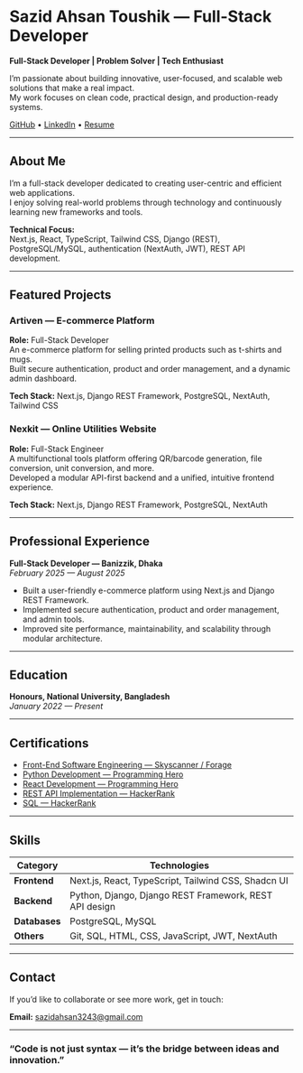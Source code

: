 # Sazid Ahsan Toushik — Full-Stack Developer

**Full-Stack Developer | Problem Solver | Tech Enthusiast**

I’m passionate about building innovative, user-focused, and scalable web solutions that make a real impact.  
My work focuses on clean code, practical design, and production-ready systems.

[GitHub](https://github.com/sazid324) • [LinkedIn](https://www.linkedin.com/in/sazid-ahsan-0919b425a) • [Resume](https://1drv.ms/b/c/4933e43be0c5d84b/ER8tXuNFunpPgs3fwK4TX00BnajJRtbxWuSOQlDwlu5UTA?e=QxlNdZ)

---

## About Me

I’m a full-stack developer dedicated to creating user-centric and efficient web applications.  
I enjoy solving real-world problems through technology and continuously learning new frameworks and tools.

**Technical Focus:**  
Next.js, React, TypeScript, Tailwind CSS, Django (REST), PostgreSQL/MySQL, authentication (NextAuth, JWT), REST API development.

---

## Featured Projects

### Artiven — E-commerce Platform
**Role:** Full-Stack Developer  
An e-commerce platform for selling printed products such as t-shirts and mugs.  
Built secure authentication, product and order management, and a dynamic admin dashboard.  

**Tech Stack:** Next.js, Django REST Framework, PostgreSQL, NextAuth, Tailwind CSS

### Nexkit — Online Utilities Website
**Role:** Full-Stack Engineer  
A multifunctional tools platform offering QR/barcode generation, file conversion, unit conversion, and more.  
Developed a modular API-first backend and a unified, intuitive frontend experience.  

**Tech Stack:** Next.js, Django REST Framework, PostgreSQL, NextAuth

---

## Professional Experience

**Full-Stack Developer — Banizzik, Dhaka**  
*February 2025 — August 2025*  
- Built a user-friendly e-commerce platform using Next.js and Django REST Framework.  
- Implemented secure authentication, product and order management, and admin tools.  
- Improved site performance, maintainability, and scalability through modular architecture.

---

## Education

**Honours, National University, Bangladesh**  
*January 2022 — Present*

---

## Certifications

- [Front-End Software Engineering — Skyscanner / Forage](https://1drv.ms/b/c/4933e43be0c5d84b/EZLIC_G9GM1CtZqt_rM-hfQBJf4PYkqaEcq_I9iqbPKDeA?e=RQyefm)  
- [Python Development — Programming Hero](https://1drv.ms/b/c/4933e43be0c5d84b/ERn7A8vawBhDrLiSg_OGdVUBAQu54ecr_DioxVaUpIJusA?e=a89W4T)  
- [React Development — Programming Hero](https://1drv.ms/b/c/4933e43be0c5d84b/ETsJSTzVgt5Dvwnoy-XMcv4BYvvdc5zWtD0iTvss9DBQkA?e=rhbTyB)  
- [REST API Implementation — HackerRank](https://1drv.ms/b/c/4933e43be0c5d84b/EXNvCGs_zNZMmmJcctwDwY8BKKm-Q3n8zl1RRpZfLkdwog?e=9o9NXb)  
- [SQL — HackerRank](https://1drv.ms/b/c/4933e43be0c5d84b/EdDAt47CMelDjO4N9vrcjEIBfAIDt5GbBSYIDdwfXXJwUg?e=4OV1hN)

---

## Skills

| Category | Technologies |
|-----------|---------------|
| **Frontend** | Next.js, React, TypeScript, Tailwind CSS, Shadcn UI |
| **Backend** | Python, Django, Django REST Framework, REST API design |
| **Databases** | PostgreSQL, MySQL |
| **Others** | Git, SQL, HTML, CSS, JavaScript, JWT, NextAuth |

---

## Contact

If you’d like to collaborate or see more work, get in touch:

**Email:** sazidahsan3243@gmail.com  

---

### “Code is not just syntax — it’s the bridge between ideas and innovation.”